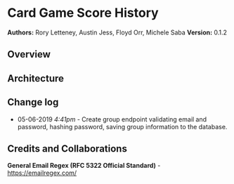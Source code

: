 # Card Game Score History

**Authors:** Rory Letteney, Austin Jess, Floyd Orr, Michele Saba
**Version:** 0.1.2

## Overview

## Architecture

## Change log
- 05-06-2019 *4:41pm* - Create group endpoint validating email and password, hashing password, saving group information to the database.

## Credits and Collaborations
**General Email Regex (RFC 5322 Official Standard)** - https://emailregex.com/
